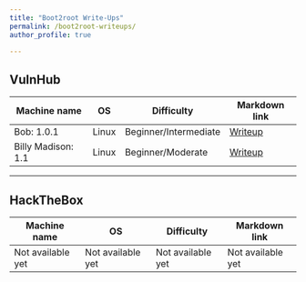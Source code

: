 ```yaml
---
title: "Boot2root Write-Ups"
permalink: /boot2root-writeups/
author_profile: true

---
```


## VulnHub

| Machine name | OS | Difficulty | Markdown link |
| --- | --- | --- | --- |
| Bob: 1.0.1 | Linux | Beginner/Intermediate | [Writeup](https://github.com/fareedfauzi/VulnHub-Writeups/blob/master/Bob1.0.1/Bob%201.0.1.md) |
| Billy Madison: 1.1 | Linux | Beginner/Moderate | [Writeup](https://github.com/fareedfauzi/VulnHub-Writeups/blob/master/Billymadison/Billy%20Madison.md) |

---

## HackTheBox

| Machine name | OS | Difficulty | Markdown link |
| --- | --- | --- | --- |
| Not available yet | Not available yet | Not available yet | Not available yet |

